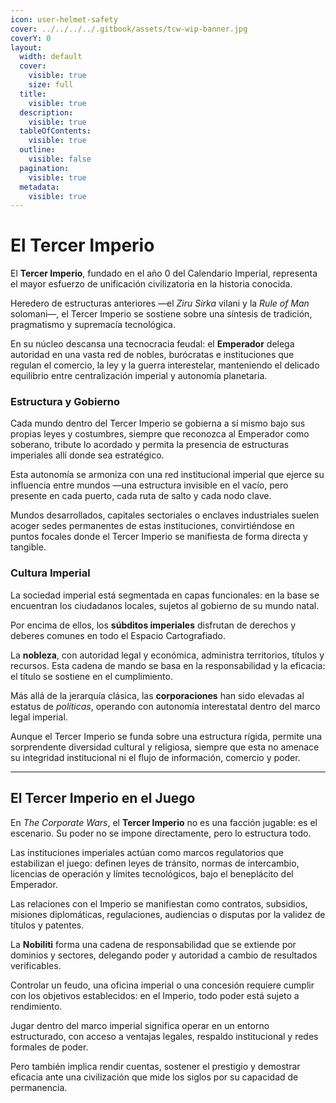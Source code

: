 ```yaml
---
icon: user-helmet-safety
cover: ../../../../.gitbook/assets/tcw-wip-banner.jpg
coverY: 0
layout:
  width: default
  cover:
    visible: true
    size: full
  title:
    visible: true
  description:
    visible: true
  tableOfContents:
    visible: true
  outline:
    visible: false
  pagination:
    visible: true
  metadata:
    visible: true
---
```


# El Tercer Imperio

El **Tercer Imperio**, fundado en el año 0 del Calendario Imperial, representa el mayor esfuerzo de unificación civilizatoria en la historia conocida.

Heredero de estructuras anteriores —el _Ziru Sirka_ vilani y la _Rule of Man_ solomani—, el Tercer Imperio se sostiene sobre una síntesis de tradición, pragmatismo y supremacía tecnológica.

En su núcleo descansa una tecnocracia feudal: el **Emperador** delega autoridad en una vasta red de nobles, burócratas e instituciones que regulan el comercio, la ley y la guerra interestelar, manteniendo el delicado equilibrio entre centralización imperial y autonomía planetaria.

### Estructura y Gobierno

Cada mundo dentro del Tercer Imperio se gobierna a sí mismo bajo sus propias leyes y costumbres, siempre que reconozca al Emperador como soberano, tribute lo acordado y permita la presencia de estructuras imperiales allí donde sea estratégico.

Esta autonomía se armoniza con una red institucional imperial que ejerce su influencia entre mundos —una estructura invisible en el vacío, pero presente en cada puerto, cada ruta de salto y cada nodo clave.

Mundos desarrollados, capitales sectoriales o enclaves industriales suelen acoger sedes permanentes de estas instituciones, convirtiéndose en puntos focales donde el Tercer Imperio se manifiesta de forma directa y tangible.

### Cultura Imperial

La sociedad imperial está segmentada en capas funcionales: en la base se encuentran los ciudadanos locales, sujetos al gobierno de su mundo natal.

Por encima de ellos, los **súbditos imperiales** disfrutan de derechos y deberes comunes en todo el Espacio Cartografiado.

La **nobleza**, con autoridad legal y económica, administra territorios, títulos y recursos. Esta cadena de mando se basa en la responsabilidad y la eficacia: el título se sostiene en el cumplimiento.

Más allá de la jerarquía clásica, las **corporaciones** han sido elevadas al estatus de _políticas_, operando con autonomía interestatal dentro del marco legal imperial.

Aunque el Tercer Imperio se funda sobre una estructura rígida, permite una sorprendente diversidad cultural y religiosa, siempre que esta no amenace su integridad institucional ni el flujo de información, comercio y poder.

***

## El Tercer Imperio en el Juego

En _The Corporate Wars_, el **Tercer Imperio** no es una facción jugable: es el escenario. Su poder no se impone directamente, pero lo estructura todo.

Las instituciones imperiales actúan como marcos regulatorios que estabilizan el juego: definen leyes de tránsito, normas de intercambio, licencias de operación y límites tecnológicos, bajo el beneplácito del Emperador.

Las relaciones con el Imperio se manifiestan como contratos, subsidios, misiones diplomáticas, regulaciones, audiencias o disputas por la validez de títulos y patentes.

La **Nobiliti** forma una cadena de responsabilidad que se extiende por dominios y sectores, delegando poder y autoridad a cambio de resultados verificables.

Controlar un feudo, una oficina imperial o una concesión requiere cumplir con los objetivos establecidos: en el Imperio, todo poder está sujeto a rendimiento.

Jugar dentro del marco imperial significa operar en un entorno estructurado, con acceso a ventajas legales, respaldo institucional y redes formales de poder.

Pero también implica rendir cuentas, sostener el prestigio y demostrar eficacia ante una civilización que mide los siglos por su capacidad de permanencia.
